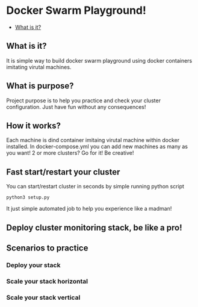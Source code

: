 # Docker Swarm Playground!

* [What is it?](#what-is-it)

## What is it?
It is simple way to build docker swarm playground using docker containers imitating virutal machines.

## What is purpose?
Project purpose is to help you practice and check your cluster configuration. Just have fun without any consequences!

## How it works?
Each machine is dind container imitaing virutal machine within docker installed. In docker-compose.yml you can add new machines as many as you want! 2 or more clusters? Go for it! Be creative!

## Fast start/restart your cluster
You can start/restart cluster in seconds by simple running python script
~~~
python3 setup.py
~~~
It just simple automated job to help you experience like a madman!

## Deploy cluster monitoring stack, be like a pro!

## Scenarios to practice

### Deploy your stack

### Scale your stack horizontal

### Scale your stack vertical
